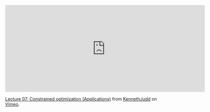 <iframe src="https://player.vimeo.com/video/398209165" width="640" height="279" frameborder="0" allow="autoplay; fullscreen" allowfullscreen></iframe>
<p><a href="https://vimeo.com/398209165">Lecture 07: Constrained optimization (Applications)</a> from <a href="https://vimeo.com/user108848900">KennethJudd</a> on <a href="https://vimeo.com">Vimeo</a>.</p>
